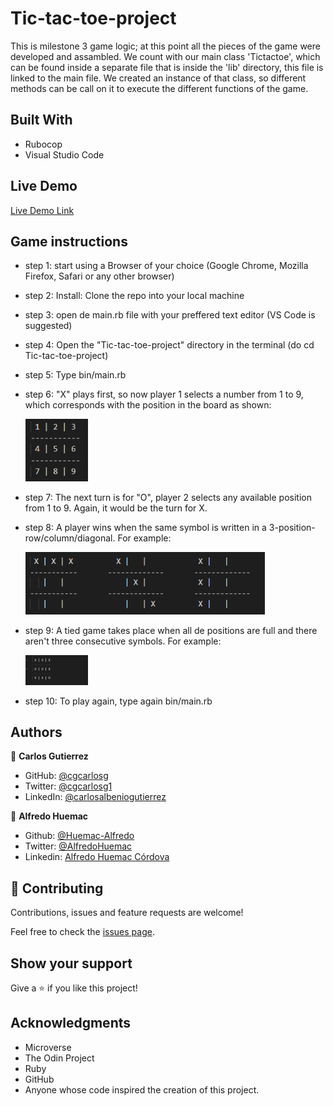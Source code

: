 # Tic-tac-toe-project
This is milestone 3 game logic; at this point all the pieces of the game were developed and assambled. We count with our main class 'Tictactoe', which can be found inside a separate file that is
inside the 'lib' directory, this file is linked to the main file. We created an instance of that class, so different methods can be call on it to execute the different functions of the game.

## Built With
- Rubocop
- Visual Studio Code

## Live Demo

[Live Demo Link]()

## Game instructions
- step 1: start using a Browser of your choice (Google Chrome, Mozilla Firefox, Safari or any other browser)

- step 2: Install: Clone the repo into your local machine

- step 3: open de main.rb file with your preffered text editor (VS Code is suggested)

- step 4: Open the "Tic-tac-toe-project" directory in the terminal (do cd Tic-tac-toe-project)
- step 5: Type bin/main.rb
- step 6: "X" plays first, so now player 1 selects a number from 1 to 9, which corresponds with the position in the board as shown:

	<img src="https://github.com/Huemac-Alfredo/Tic-tac-toe-project/blob/readme_game_instructions/images/board_numbers.PNG" width="100px">

- step 7: The next turn is for "O", player 2 selects any available position from 1 to 9. Again, it would be the turn for X.
- step 8: A player wins when the same symbol is written in a 3-position-row/column/diagonal. For example:

  <img src="https://github.com/Huemac-Alfredo/Tic-tac-toe-project/blob/readme_game_instructions/images/winner_combinations.PNG" height="100px">

- step 9: A tied game takes place when all de positions are full and there aren't three consecutive symbols. For example:

  <img src="https://github.com/Huemac-Alfredo/Tic-tac-toe-project/blob/readme_game_instructions/images/tied_game.PNG" width="100px">

- step 10: To play again, type again bin/main.rb

## Authors

👤 **Carlos Gutierrez**
- GitHub: [@cgcarlosg](https://github.com/cgcarlosg)
- Twitter: [@cgcarlosg1](https://twitter.com/cgcarlosg1)
- LinkedIn: [@carlosalbeniogutierrez](https://linkedin.com/in/carlosalbeniogutierrez)

👤 **Alfredo Huemac**

- Github: [@Huemac-Alfredo](https://github.com/Huemac-Alfredo)
- Twitter: [@AlfredoHuemac](https://twitter.com/AlfredoHuemac)
- Linkedin: [Alfredo Huemac Córdova](https://www.linkedin.com/in/alfredo-huemac-c%C3%B3rdova-173b481b2/)

## 🤝 Contributing

Contributions, issues and feature requests are welcome!

Feel free to check the [issues page](https://github.com/Huemac-Alfredo/HTML-CSS-capstone-project/issues).

## Show your support

Give a ⭐️ if you like this project!

## Acknowledgments

- Microverse
- The Odin Project
- Ruby
- GitHub
- Anyone whose code inspired the creation of this project. 
